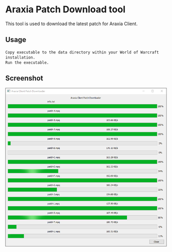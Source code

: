 Araxia Patch Download tool
==========================
This tool is used to download the latest patch for Araxia Client.

## Usage
```
Copy executable to the data directory within your World of Warcraft installation.
Run the executable.
```
## Screenshot
![ui](/img/ui.PNG)